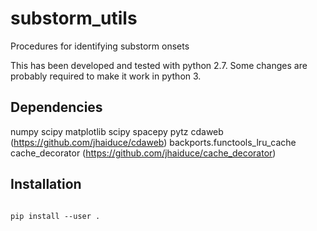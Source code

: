 # substorm_utils

Procedures for identifying substorm onsets

This has been developed and tested with python 2.7. Some changes are probably required to make it work in python 3.

## Dependencies

numpy
scipy
matplotlib
scipy
spacepy
pytz
cdaweb (https://github.com/jhaiduce/cdaweb)
backports.functools_lru_cache
cache_decorator (https://github.com/jhaiduce/cache_decorator)

## Installation

<code>
pip install --user .
</code>
